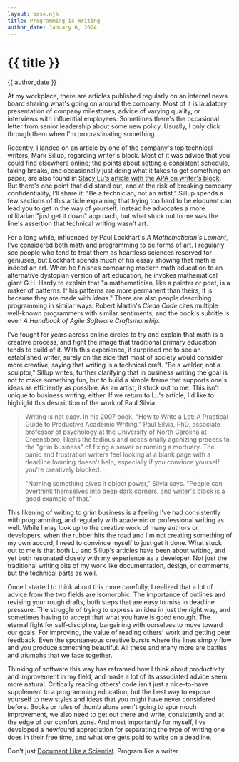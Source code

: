 ```yaml
---
layout: base.njk
title: Programming is Writing
author_date: January 6, 2024
---
```


# {{ title }}

{{ author_date }}

At my workplace, there are articles published regularly on an internal news board sharing what's going on around the company. Most of it is laudatory presentation of company milestones, advice of varying quality, or interviews with influential employees. Sometimes there's the occasional letter from senior leadership about some new policy. Usually, I only click through them when I'm procrastinating something.

Recently, I landed on an article by one of the company's top technical writers, Mark Sillup, regarding writer's block. Most of it was advice that you could find elsewhere online; the points about setting a consistent schedule, taking breaks, and occasionally just doing what it takes to get something on paper, are also found in [Stacy Lu's article with the APA on writer's block](https://www.apa.org/gradpsych/2015/11/writers-block). But there's one point that did stand out, and at the risk of breaking company confidentiality, I'll share it: "Be a technician, not an artist." Sillup spends a few sections of this article explaining that trying too hard to be eloquent can lead you to get in the way of yourself. Instead he advocates a more utilitarian "just get it down" approach, but what stuck out to me was the line's assertion that technical writing wasn't art.

For a long while, influenced by Paul Lockhart's *A Mathematician's Lament*, I've considered both math and programming to be forms of art. I regularly see people who tend to treat them as heartless sciences reserved for geniuses, but Lockhart spends much of his essay showing that math is indeed an art. When he finishes comparing modern math education to an alternative dystopian version of art education, he invokes mathematical giant G.H. Hardy to explain that "a mathematician, like a painter or poet, is a maker of patterns. If his patterns are more permanent than theirs, it is because they are made with *ideas*." There are also people describing programming in similar ways: Robert Martin's *Clean Code* cites multiple well-known programmers with similar sentiments, and the book's subtitle is even *A Handbook of Agile Software Craftsmanship.*

I've fought for years across online circles to try and explain that math is a creative process, and fight the image that traditional primary education tends to build of it. With this experience, it surprised me to see an established writer, surely on the side that most of society would consider more creative, saying that writing is a technical craft. "Be a welder, not a sculptor," Sillup writes, further clarifying that in business writing the goal is not to make something fun, but to build a simple frame that supports one's ideas as efficiently as possible. As an artist, it stuck out to me. This isn't unique to business writing, either. If we return to Lu's article, I'd like to highlight this description of the work of Paul Silvia:

> Writing is not easy. In his 2007 book, "How to Write a Lot: A Practical Guide to Productive Academic Writing," Paul Silvia, PhD, associate professor of psychology at the University of North Carolina at Greensboro, likens the tedious and occasionally agonizing process to the "grim business" of fixing a sewer or running a mortuary. The panic and frustration writers feel looking at a blank page with a deadline looming doesn't help, especially if you convince yourself you're creatively blocked.
>
> "Naming something gives it object power," Silvia says. "People can overthink themselves into deep dark corners, and writer's block is a good example of that."

This likening of writing to grim business is a feeling I've had consistently with programming, and regularly with academic or professional writing as well. While I may look up to the creative work of many authors or developers, when the rubber hits the road and I'm not creating something of my own accord, I need to convince myself to just get it done. What stuck out to me is that both Lu and Sillup's articles have been about writing, and yet both resonated closely with my experience as a developer. Not just the traditional writing bits of my work like documentation, design, or comments, but the technical parts as well.

Once I started to think about this more carefully, I realized that a lot of advice from the two fields are isomorphic. The importance of outlines and revising your rough drafts, both steps that are easy to miss in deadline pressure. The struggle of trying to express an idea in just the right way, and sometimes having to accept that what you have is good enough. The eternal fight for self-discipline, bargaining with ourselves to move toward our goals. For improving, the value of reading others' work and getting peer feedback. Even the spontaneous creative bursts where the lines simply flow and you produce something beautiful. All these and many more are battles and triumphs that we face together.

Thinking of software this way has reframed how I think about productivity and improvement in my field, and made a lot of its associated advice seem more natural. Critically reading others' code isn't just a nice-to-have supplement to a programming education, but the best way to expose yourself to new styles and ideas that you might have never considered before. Books or rules of thumb alone aren't going to spur much improvement, we also need to get out there and write, consistently and at the edge of our comfort zone. And most importantly for myself, I've developed a newfound appreciation for separating the type of writing one does in their free time, and what one gets paid to write on a deadline.

Don't just [Document Like a Scientist](https://noti.st/karissapeth/g3vUiw/document-like-a-scientist). Program like a writer.
